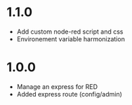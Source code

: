 # 1.1.0
- Add custom node-red script and css
- Environement variable harmonization

# 1.0.0
- Manage an express for RED
- Added express route (config/admin)